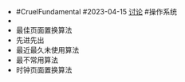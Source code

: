 - #CruelFundamental #2023-04-15 [讨论](https://github.com/CYZH1307/CruelFundamental/tree/main/homework/202304/15) #操作系统
-
- 最佳页面置换算法
- 先进先出
- 最近最久未使用算法
- 最不常用算法
- 时钟页面置换算法